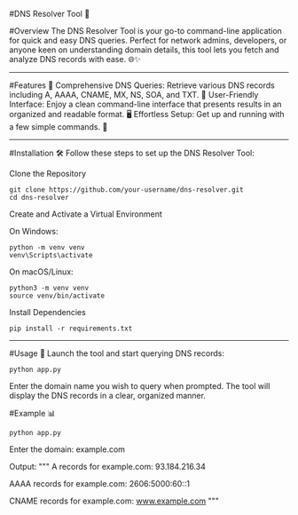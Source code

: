 #DNS Resolver Tool 🧩

#Overview
The DNS Resolver Tool is your go-to command-line application for quick and easy DNS queries. Perfect for network admins, developers, or anyone keen on understanding domain details, this tool lets you fetch and analyze DNS records with ease. 🌐✨

--- 

#Features 🚀
Comprehensive DNS Queries: Retrieve various DNS records including A, AAAA, CNAME, MX, NS, SOA, and TXT. 📜
User-Friendly Interface: Enjoy a clean command-line interface that presents results in an organized and readable format. 🖥️
Effortless Setup: Get up and running with a few simple commands. 🎯

---

#Installation 🛠️
Follow these steps to set up the DNS Resolver Tool:

Clone the Repository

```
git clone https://github.com/your-username/dns-resolver.git
cd dns-resolver
```
Create and Activate a Virtual Environment

On Windows:

```
python -m venv venv
venv\Scripts\activate
```
On macOS/Linux:

```
python3 -m venv venv
source venv/bin/activate
```
Install Dependencies

```
pip install -r requirements.txt
```
---

#Usage 🎉
Launch the tool and start querying DNS records:

```
python app.py
```
Enter the domain name you wish to query when prompted. The tool will display the DNS records in a clear, organized manner.

#Example 📊
```
python app.py
```
Enter the domain: example.com

Output:
"""
A records for example.com:
  93.184.216.34

AAAA records for example.com:
  2606:5000:60::1

CNAME records for example.com:
  www.example.com
"""
